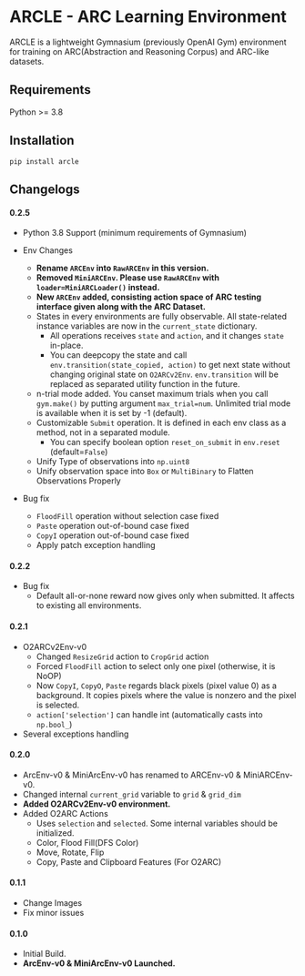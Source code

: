 # ARCLE - ARC Learning Environment

ARCLE is a lightweight Gymnasium (previously OpenAI Gym) environment for training on ARC(Abstraction and Reasoning Corpus) and ARC-like datasets.

## Requirements
Python >= 3.8

## Installation
`pip install arcle`

## Changelogs

#### 0.2.5
- Python 3.8 Support (minimum requirements of Gymnasium)
- Env Changes
    - **Rename `ARCEnv` into `RawARCEnv` in this version.**
    - **Removed `MiniARCEnv`. Please use `RawARCEnv` with `loader=MiniARCLoader()` instead.**
    - **New `ARCEnv` added, consisting action space of ARC testing interface given along with the ARC Dataset.**
    - States in every environments are fully observable. All state-related instance variables are now in the `current_state` dictionary.
        - All operations receives `state` and `action`, and it changes `state` in-place.
        - You can deepcopy the state and call `env.transition(state_copied, action)` to get next state without changing original state on `O2ARCv2Env`. `env.transition` will be replaced as separated utility function in the future.
    - n-trial mode added. You canset maximum trials when you call `gym.make()` by putting argument `max_trial=num`. Unlimited trial mode is available when it is set by -1 (default).
    - Customizable `Submit` operation. It is defined in each env class as a method, not in a separated module.
        - You can specify boolean option `reset_on_submit` in `env.reset` (default=`False`)
    - Unify Type of observations into `np.uint8`
    - Unify observation space into `Box` or `MultiBinary` to Flatten Observations Properly 

- Bug fix
    - `FloodFill` operation without selection case fixed
    - `Paste` operation out-of-bound case fixed
    - `CopyI` operation out-of-bound case fixed
    - Apply patch exception handling

#### 0.2.2
- Bug fix
    - Default all-or-none reward now gives only when submitted. It affects to existing all environments.

#### 0.2.1
- O2ARCv2Env-v0
    - Changed `ResizeGrid` action to `CropGrid` action
    - Forced `FloodFill` action to select only one pixel (otherwise, it is NoOP)
    - Now `CopyI`, `CopyO`, `Paste` regards black pixels (pixel value 0) as a background. It copies pixels where the value is nonzero and the pixel is selected.
    - `action['selection']` can handle int (automatically casts into `np.bool_`)
- Several exceptions handling

#### 0.2.0
- ArcEnv-v0 & MiniArcEnv-v0 has renamed to ARCEnv-v0 & MiniARCEnv-v0.
- Changed internal `current_grid` variable to `grid` & `grid_dim`
- **Added O2ARCv2Env-v0 environment.**
- Added O2ARC Actions
    - Uses `selection` and `selected`. Some internal variables should be initialized.
    - Color, Flood Fill(DFS Color)
    - Move, Rotate, Flip
    - Copy, Paste and Clipboard Features (For O2ARC)

#### 0.1.1
- Change Images
- Fix minor issues

#### 0.1.0 
- Initial Build.
- **ArcEnv-v0 & MiniArcEnv-v0 Launched.**
